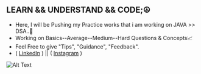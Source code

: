 ## LEARN && UNDERSTAND && CODE;☮️

- Here, I will be Pushing my Practice works that i am working on JAVA >> DSA..🌱
- Working on Basics--Average--Medium--Hard Questions & Concepts📈
- Feel Free to give "Tips", "Guidance", "Feedback".
- ( [LinkedIn](https://www.linkedin.com/in/balaji-viswanadh-madhavareddy-875473220/) ) || ( [Instagram](https://www.instagram.com/mb_viswanadh/) )

![Alt Text](https://i.pinimg.com/originals/15/e7/e3/15e7e300166c962d3b8a22f60b5cac9e.gif)
